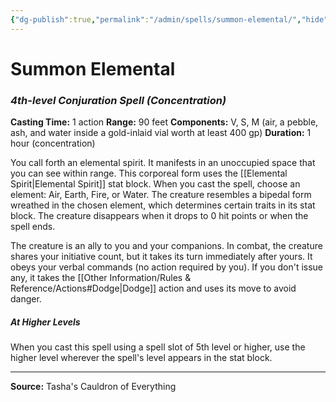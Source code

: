 ```yaml
---
{"dg-publish":true,"permalink":"/admin/spells/summon-elemental/","hide":true,"updated":"2025-08-11T11:53:31.173+01:00"}
---
```


# Summon Elemental
### *4th-level Conjuration Spell* *(Concentration)*
**Casting Time:** 1 action
**Range:** 90 feet
**Components:** V, S, M (air, a pebble, ash, and water inside a gold-inlaid vial worth at least 400 gp)
**Duration:** 1 hour (concentration)

You call forth an elemental spirit. It manifests in an unoccupied space that you can see within range. This corporeal form uses the [[Elemental Spirit\|Elemental Spirit]] stat block. When you cast the spell, choose an element: Air, Earth, Fire, or Water. The creature resembles a bipedal form wreathed in the chosen element, which determines certain traits in its stat block. The creature disappears when it drops to 0 hit points or when the spell ends.

The creature is an ally to you and your companions. In combat, the creature shares your initiative count, but it takes its turn immediately after yours. It obeys your verbal commands (no action required by you). If you don't issue any, it takes the [[Other Information/Rules & Reference/Actions#Dodge\|Dodge]] action and uses its move to avoid danger.

##### At Higher Levels
When you cast this spell using a spell slot of 5th level or higher, use the higher level wherever the spell's level appears in the stat block.

---
**Source:** Tasha's Cauldron of Everything
